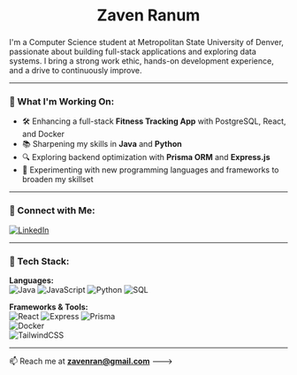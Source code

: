 <h1 align="center">Zaven Ranum</h1>


###
I'm a Computer Science student at Metropolitan State University of Denver, passionate about building full-stack applications and exploring data systems. I bring a strong work ethic, hands-on development experience, and a drive to continuously improve.

---

### 🔭 What I'm Working On:
- 🛠️ Enhancing a full-stack **Fitness Tracking App** with PostgreSQL, React, and Docker
- 📚 Sharpening my skills in **Java** and **Python**
- 🔍 Exploring backend optimization with **Prisma ORM** and **Express.js**
- 🧪 Experimenting with new programming languages and frameworks to broaden my skillset

---

### 💬 Connect with Me:
[![LinkedIn](https://img.shields.io/badge/LinkedIn-zavenranum-blue)](https://www.linkedin.com/in/zavenranum)  

---

### 🧰 Tech Stack:

**Languages:**  
![Java](https://img.shields.io/badge/Java-ED8B00?logo=java&logoColor=white) 
![JavaScript](https://img.shields.io/badge/JavaScript-F7DF1E?logo=javascript&logoColor=black) 
![Python](https://img.shields.io/badge/Python-3776AB?logo=python&logoColor=white) 
![SQL](https://img.shields.io/badge/SQL-4479A1?logo=postgresql&logoColor=white)  

**Frameworks & Tools:**  
![React](https://img.shields.io/badge/React-20232A?logo=react&logoColor=61DAFB) 
![Express](https://img.shields.io/badge/Express.js-000000?logo=express&logoColor=white) 
![Prisma](https://img.shields.io/badge/Prisma-2D3748?logo=prisma&logoColor=white)  
![Docker](https://img.shields.io/badge/Docker-2496ED?logo=docker&logoColor=white)  
![TailwindCSS](https://img.shields.io/badge/TailwindCSS-38B2AC?logo=tailwind-css&logoColor=white)  

---

📫 Reach me at **zavenran@gmail.com**
--->
